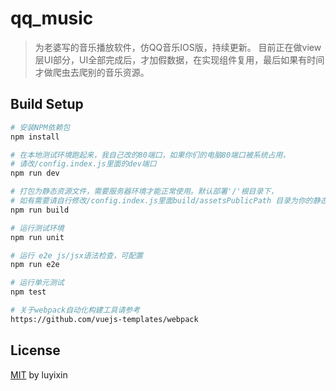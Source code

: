 # qq_music

> 为老婆写的音乐播放软件，仿QQ音乐IOS版，持续更新。
> 目前正在做view层UI部分，UI全部完成后，才加假数据，在实现组件复用，最后如果有时间才做爬虫去爬别的音乐资源。

## Build Setup

``` bash
# 安装NPM依赖包
npm install

# 在本地测试环境跑起来，我自己改的80端口，如果你们的电脑80端口被系统占用，
# 请改/config.index.js里面的dev端口
npm run dev

# 打包为静态资源文件，需要服务器环境才能正常使用。默认部署'/'根目录下，
# 如有需要请自行修改/config.index.js里面build/assetsPublicPath 目录为你的静态文件根目录
npm run build

# 运行测试环境
npm run unit

# 运行 e2e js/jsx语法检查，可配置
npm run e2e

# 运行单元测试
npm test

# 关于webpack自动化构建工具请参考
https://github.com/vuejs-templates/webpack
```

## License

[MIT](http://opensource.org/licenses/MIT) by luyixin
